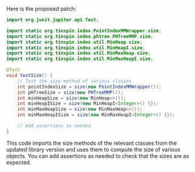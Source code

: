 Here is the proposed patch:
```java
import org.junit.jupiter.api.Test;

import static org.tinspin.index.PointIndexMMWrapper.size;
import static org.tinspin.index.phtree.PHTreeMMP.size;
import static org.tinspin.index.util.MinHeap.size;
import static org.tinspin.index.util.MinHeapI.size;
import static org.tinspin.index.util.MinMaxHeap.size;
import static org.tinspin.index.util.MinMaxHeapI.size;

@Test
void testSize() {
    // Test the size method of various classes
    int pointIndexSize = size(new PointIndexMMWrapper());
    int pHTreeSize = size(new PHTreeMMP());
    int minHeapSize = size(new MinHeap<>());
    int minHeapISize = size(new MinHeapI<Integer>() {});
    int minMaxHeapSize = size(new MinMaxHeap<>());
    int minMaxHeapISize = size(new MinMaxHeapI<Integer>() {});

    // Add assertions as needed
}
```
This code imports the size methods of the relevant classes from the updated library version and uses them to compute the size of various objects. You can add assertions as needed to check that the sizes are as expected.